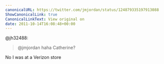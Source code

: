 ```yaml
---
canonicalURL: https://twitter.com/jmjordan/status/124879335197913088
ShowCanonicalLink: true
CanonicalLinkText: View original on
date: 2011-10-14T16:08:48+00:00
---
```

@jh32488:

> @jmjordan haha Catherine?

No I was at a Verizon store
